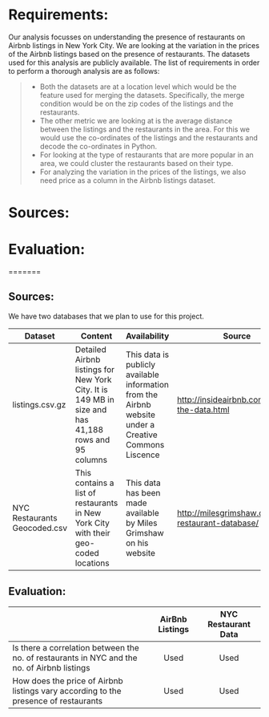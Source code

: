 # Requirements:

Our analysis focusses on understanding the presence of restaurants on Airbnb listings in New York City. We are looking at the variation in the prices of the Airbnb listings based on the presence of restaurants. The datasets used for this analysis are publicly available. The list of requirements in order to perform a thorough analysis are as follows:

> - Both the datasets are at a location level which would be the feature used for merging the datasets. Specifically, the merge condition would be on the zip codes of the listings and the restaurants.
> - The other metric we are looking at is the average distance between the listings and the restaurants in the area. For this we would use the co-ordinates of the listings and the restaurants and decode the co-ordinates in Python.
> - For looking at the type of restaurants that are more popular in an area, we could cluster the restaurants based on their type.
> - For analyzing the variation in the prices of the listings, we also need price as a column in the Airbnb listings dataset.

# Sources:

# Evaluation:
=======
## Sources:
We have two databases that we plan to use for this project.

| Dataset                      | Content                                                                                              | Availability                                                                                           | Source                                                                                                 |
|------------------------------|------------------------------------------------------------------------------------------------------|--------------------------------------------------------------------------------------------------------|--------------------------------------------------------------------------------------------------------|
| listings.csv.gz              | Detailed Airbnb listings for New York City. It is 149 MB in size and has 41,188 rows and 95 columns  | This data is publicly available information from the Airbnb website under a  Creative Commons Liscence | http://insideairbnb.com/get-the-data.html                 |
| NYC Restaurants Geocoded.csv | This contains a list of restaurants in  New York City with their geo-coded locations                 | This data has been made available by  Miles Grimshaw on his website                                    | http://milesgrimshaw.com/nyc-restaurant-database/ |

## Evaluation:
|                                                                                             | AirBnb Listings | NYC Restaurant Data |
|---------------------------------------------------------------------------------------------|:---------------:|:--------------------:|
| Is there a correlation between the no. of restaurants in NYC and the no. of Airbnb listings |       Used      |                Used |
| How does the price of Airbnb listings vary according to the presence of restaurants         |       Used      |                Used |
